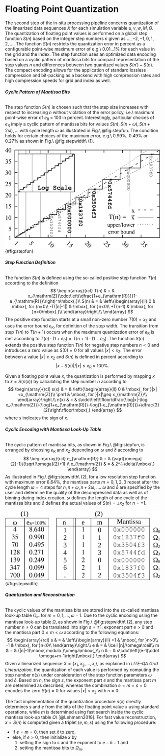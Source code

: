 #  Floating Point Quantization

The second step of the in-situ processing pipeline concerns quantization of the linearized data sequences $X$ for each simulation variable $u,v,w,M,Q$.
The quantization of floating point values is performed on a global step function $S(n)$ based on the integer step numbers $n$ given as $\ldots,-2,-1,0,1,2,\ldots$.
The function $S(n)$ restricts the quantization error in percent as a configurable point-wise maximum error of e.g.\ $0.01\ldots1\%$ for each value in the grid and the index.
The step function uses an optimized data encoding based on a cyclic pattern of mantissa bits for compact representation of the step values $n$ and differences between two quantized values $S(n')-S(n)$.
The compact encoding allows for the application of standard lossless compression and bit-packing as a backend with high compression rates and high compression speeds for grid and index as well.

###### **Cyclic Pattern of Mantissa Bits**

The step function $S(n)$ is chosen such that the step size increases with respect to increasing $n$ without violation of the error policy, i.e.\ maximum point-wise error of $e_{\mathrm{R}}\times100$ in percent.
Interestingly, particular choices of $e_{\mathrm{R}}$ imply a cyclic pattern of mantissa bits for values $S(n),S(n+\omega),S(n+2\omega),\ldots$ with cycle length $\omega$ as illustrated in Fig.\ @fig:stepfun.
The condition holds for certain choices of the maximum error, e.g.\ 0.99%, 0.49% or 0.27% as shown in Fig.\ @fig:stepwidth\ (1).

![Illustration of the step function $S(n)$ for $n\geq1$ with cyclic mantissa bits using a short cycle legth of $\omega=4$ resulting in point-wise maximum error of $e_{\mathrm{R}}=8.64$%. Mantissa bits repeat for $n,n+4,n+8,\ldots$, and therefore allow for efficient compression. The log scale view illustrates the equal spacing of step function in logarithmic space.](img/stepfun.png){#fig:stepfun}

###### **Step Function Definition**

The function $S(n)$ is defined using the so-called positive step function $T(n)$ according to the definition
$$
\begin{array}{rcl}
T(n) & = & x_{\mathrm{Z}}\cdot\left(\dfrac{1+e_{\mathrm{R}}}{1-e_{\mathrm{R}}}\right)^n\mbox{,}\\
S(n) & = & \left\{\begin{array}{ll}
0          & \mbox{, for }n=0\\
-T(|n|-1|) & \mbox{, for }n<0\\
+T(n-1)    & \mbox{, for }n>0\mbox{.}\\
\end{array}\right.\\
\end{array}
$$
The positive step function starts at a small non-zero number $T(0)=x_{\mathrm{Z}}$ and uses the error bound $e_{\mathrm{R}}$, for definition of the step width.
The transition from step $T(n)$ to $T(n+1)$ occurs when the maximum quantization error of $e_{\mathrm{R}}$ is met according to $T(n)\cdot(1+e_{\mathrm{R}})=T(n+1)\cdot(1-e_{\mathrm{R}})$.
The function $S(n)$ extends the positive step function $T(n)$ for negative step numbers $n<0$ and introduces a zero value as $S(0)=0$ for all values $|x|<x_{\mathrm{Z}}$.
The error between a value $|x|\geq x_{\mathrm{Z}}$ and $S(n)$ is defined in percent according to
$$|x-S(n)|/|x| \leq e_{\mathrm{R}}\times100\%\mbox{.}$$

Given a floating point value $x$, the quantization is performed by mapping $x$ to $\tilde{x}=S(n(x))$ by calculating the step number $n$ according to
$$
\begin{array}{rcl}
s(x) & = & \left\{\begin{array}{ll}
0    & \mbox{, for }|x|<x_{\mathrm{Z}}\\
\pm1 & \mbox{, for }|x|\geq x_{\mathrm{Z}}\\
\end{array}\right.\\
n(x) & = & s\cdot\left\lfloor\dfrac{\log|x|-\log x_{\mathrm{Z}}}{\log(1+e_{\mathrm{R}})-\log(1-e_{\mathrm{R}})}+\dfrac{3}{2}\right\rfloor\mbox{,}
\end{array}
$$
where $s$ indicates the sign of $x$.

###### **Cyclic Encoding with Mantissa Look-Up Table**

The cyclic pattern of mantissa bits, as shown in Fig.\ @fig:stepfun, is arranged by choosing $e_{\mathrm{R}}$ and $x_{\mathrm{Z}}$ depending on $\omega$ and $\delta$ according to
$$
\begin{array}{rcl}
e_{\mathrm{R}} & = & (\sqrt[\omega]{2}-1)/(\sqrt[\omega]{2}+1) \\
x_{\mathrm{Z}} & = & 2^{-\delta}\mbox{.}
\end{array}
$$
As illustrated in Fig.\ @fig:stepwidth\ (2), for a low resolution step function with maximum error 8.64%, the mantissa parts $m=0,1,2,3$ repeat after the cycle length $\omega=4$ steps for $n,n+\omega,n+2\omega,\ldots$.
$\omega$ and $\delta$ are specified by the user and determine the quality of the decompressed data as well as of binning during index creation.
$\omega$ defines the length of one cycle of the mantissa bits and $\delta$ defines the actual values of $S(n)=\pm x_{\mathrm{Z}}$ for $n=\pm1$.

![Error bounded cyclic quantization of mantissa. (1)\ Cycle length $\omega$ of mantissa bits and corresponding resulting maximum error bound $e_{\mathrm{R}}$ in percent. (2)\ Illustration of cyclic mantissa look-up table $\Omega$ for a low resolution step function with cycle length $\omega=4$. The exponent part $e$ and mantissa part $m$ are shown for values of $S(n)$ with $n\geq1$, where $n$ is obtained by $n=s\cdot[(e-1)\cdot \omega+m-1]$ with $s=+1$.](img/stepwidth.png){#fig:stepwidth}

###### **Quantization and Reconstruction**

The cyclic values of the mantissa bits are stored into the so-called mantissa look-up table $\Omega_m$ for $m=0,1,\ldots,\omega-1$.
Due to the cyclic encoding using the mantissa look-up table $\Omega$, as shown in Fig.\ @fig:stepwidth\ (2), any step number $n\neq0$ can be translated into sign $s=\pm1$, exponent part $e>0$ and the mantissa part $0\leq m<\omega$ according to the following equations:
$$
\begin{array}{rcl}
s & = & \left\{\begin{array}{ll}
+1  & \mbox{, for }n>0\\
-1  & \mbox{, for }n<0\\
\end{array}\right.\\
e & = & \lceil |n|/\omega\rceil\\
m & = & (|n|-1)\mbox{ modulo }\omega\mbox{,}\\
n & = & s\cdot\left[(e-1)\cdot \omega+m-1\right]\mbox{.}
\end{array}
$$
Given a linearized sequence $X=\{x_1,x_2,\ldots,x_l\}$, as explained in *LITE-QA Grid Linearization*, the quantization of each value is performed by computing the step number $n(x)$ under consideration of the step function parameters $\omega$ and $\delta$.
Based on $n$, the sign $s$, the exponent part $e$ and the mantissa part $m$ are determined as described, whereas the combination $e=m=s=0$ encodes the zero $S(n)=0$ for values $|x|<x_{\mathrm{Z}}$ with $n=0$.

The fast implementation of the quantization procedure $n(x)$ directly determines $s$ and $e$ from the bits of the floating point value $x$ using standard operations, while $m$ is determined using fast search inside the cyclic mantissa look-up table $\Omega$\ [@Lehmann2018].
For fast value reconstruction, $\tilde{x}=S(n)$ is computed given a triplet $(e,m,s)$ using the following procedure:

* If $e=m=0$, then set $\tilde{x}$ to zero,
* else, if $e>0$, then initialize $\tilde{x}$ by
	1. setting the sign to $s$ and the exponent to $e-\delta-1$ and
	2. setting the mantissa bits to $\Omega_m$.
